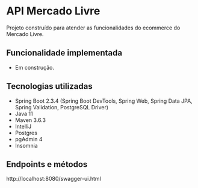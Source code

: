 # API Mercado Livre
Projeto construído para atender as funcionalidades do ecommerce do Mercado Livre.

## Funcionalidade implementada

 -  Em construção.
 
## Tecnologias utilizadas
- Spring Boot 2.3.4 (Spring Boot DevTools, Spring Web, Spring Data JPA, Spring Validation, PostgreSQL Driver)
- Java 11
- Maven 3.6.3
- IntelliJ
- Postgres
- pgAdmin 4
- Insomnia

## Endpoints e métodos 

http://localhost:8080/swagger-ui.html
